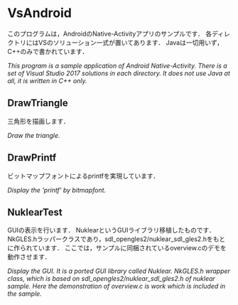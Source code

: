 # VsAndroid
このプログラムは，AndroidのNative-Activityアプリのサンプルです．
各ディレクトリにはVSのソリューション一式が置いてあります．
Javaは一切用いず，C++のみで書かれています．
  
*This program is a sample application of Android Native-Activity.
There is a set of Visual Studio 2017 solutions in each directory.
It does not use Java at all, it is written in C++ only.*

## DrawTriangle
三角形を描画します．
  
*Draw the triangle.*

## DrawPrintf
ビットマップフォントによるprintfを実現しています．
  
*Display the 'printf' by bitmapfont.*

## NuklearTest
GUIの表示を行います．
NuklearというGUIライブラリ移植したものです．
NkGLES.hラッパークラスであり，sdl_opengles2/nuklear_sdl_gles2.hをもとに作られています．
ここでは，サンプルに同梱されているoverview.cのデモを動作させます．
  
*Display the GUI.
It is a ported GUI library called Nuklear.
NkGLES.h wrapper class, which is based on sdl_opengles2/nuklear_sdl_gles2.h of nuklear sample.
Here the demonstration of overview.c is work which is included in the sample.*

